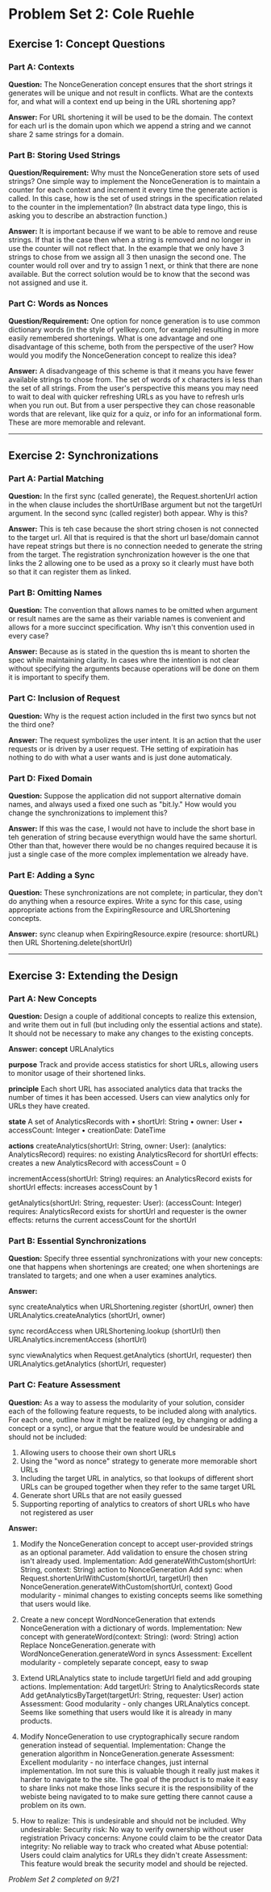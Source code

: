 # Problem Set 2: Cole Ruehle

## Exercise 1: Concept Questions

### Part A: Contexts

**Question:**
The NonceGeneration concept ensures that the short strings it generates will be unique and not result in conflicts. What are the contexts for, and what will a context end up being in the URL shortening app?

**Answer:**
For URL shortening it will be used to be the domain. The context for each url is the domain upon which we append a string and we cannot share 2 same strings for a domain. 

### Part B: Storing Used Strings

**Question/Requirement:**
Why must the NonceGeneration store sets of used strings? One simple way to implement the NonceGeneration is to maintain a counter for each context and increment it every time the generate action is called. In this case, how is the set of used strings in the specification related to the counter in the implementation? (In abstract data type lingo, this is asking you to describe an abstraction function.)

**Answer:**
It is important because if we want to be able to remove and reuse strings. If that is the case then when a string is removed and no longer in use the counter will not reflect that. In the example that we only have 3 strings to chose from we assign all 3 then unasign the second one. The counter would roll over and try to assign 1 next, or think that there are none available. But the correct solution would be to know that the second was not assigned and use it. 

### Part C: Words as Nonces

**Question/Requirement:**
One option for nonce generation is to use common dictionary words (in the style of yellkey.com, for example) resulting in more easily remembered shortenings. What is one advantage and one disadvantage of this scheme, both from the perspective of the user? How would you modify the NonceGeneration concept to realize this idea?

**Answer:**
 A disadvangeage of this scheme is that it means you have fewer available strings to chose from. The set of words of x characters is less than the set of all strings. From the user's perspective this means you may need to wait to deal with quicker refreshing URLs as you have to refresh urls when you run out. But from a user perspective they can chose reasonable words that are relevant, like quiz for a quiz, or info for an informational form. These are more memorable and relevant.

---

## Exercise 2: Synchronizations

### Part A: Partial Matching

**Question:**
In the first sync (called generate), the Request.shortenUrl action in the when clause includes the shortUrlBase argument but not the targetUrl argument. In the second sync (called register) both appear. Why is this?

**Answer:**
This is teh case because the short string chosen is not connected to the target url. All that is required is that the short url base/domain cannot have repeat strings but there is no connection needed to generate the string from the target. The registration synchronization however is the one that links the 2 allowing one to be used as a proxy so it clearly must have both so that it can register them as linked. 

### Part B: Omitting Names

**Question:**
The convention that allows names to be omitted when argument or result names are the same as their variable names is convenient and allows for a more succinct specification. Why isn't this convention used in every case?

**Answer:**
Because as is stated in the question ths is meant to shorten the spec while maintaining clarity. In cases whre the intention is not clear without specifying the arguments because operations will be done on them it is important to specify them. 

### Part C: Inclusion of Request

**Question:**
Why is the request action included in the first two syncs but not the third one?

**Answer:**
The request symbolizes the user intent. It is an action that the user requests or is driven by a user request. THe setting of expiratioin has nothing to do with what a user wants and is just done automaticaly. 

### Part D: Fixed Domain

**Question:**
Suppose the application did not support alternative domain names, and always used a fixed one such as "bit.ly." How would you change the synchronizations to implement this?

**Answer:**
If this was the case, I would not have to include the short base in teh generation of string because everythign would have the same shorturl. Other than that, however there would be no changes required because it is just a single case of the more complex implementation we already have. 

### Part E: Adding a Sync

**Question:**
These synchronizations are not complete; in particular, they don't do anything when a resource expires. Write a sync for this case, using appropriate actions from the ExpiringResource and URLShortening concepts.

**Answer:**
sync cleanup
when ExpiringResource.expire (resource: shortURL)
then URL Shortening.delete(shortUrl)

---


## Exercise 3: Extending the Design

### Part A: New Concepts

**Question:**
Design a couple of additional concepts to realize this extension, and write them out in full (but including only the essential actions and state). It should not be necessary to make any changes to the existing concepts.

**Answer:**
**concept** URLAnalytics

**purpose**
Track and provide access statistics for short URLs, allowing users to monitor usage of their shortened links.

**principle**
Each short URL has associated analytics data that tracks the number of times it has been accessed. Users can view analytics only for URLs they have created.

**state**
A set of AnalyticsRecords with
  • shortUrl: String
  • owner: User
  • accessCount: Integer
  • creationDate: DateTime

**actions**
createAnalytics(shortUrl: String, owner: User): (analytics: AnalyticsRecord)
  requires: no existing AnalyticsRecord for shortUrl
  effects: creates a new AnalyticsRecord with accessCount = 0

incrementAccess(shortUrl: String)
  requires: an AnalyticsRecord exists for shortUrl
  effects: increases accessCount by 1

getAnalytics(shortUrl: String, requester: User): (accessCount: Integer)
  requires: AnalyticsRecord exists for shortUrl and requester is the owner
  effects: returns the current accessCount for the shortUrl

### Part B: Essential Synchronizations

**Question:**
Specify three essential synchronizations with your new concepts: one that happens when shortenings are created; one when shortenings are translated to targets; and one when a user examines analytics.

**Answer:**

sync createAnalytics
when URLShortening.register (shortUrl, owner)
then URLAnalytics.createAnalytics (shortUrl, owner)

sync recordAccess
when URLShortening.lookup (shortUrl)
then URLAnalytics.incrementAccess (shortUrl)

sync viewAnalytics
when Request.getAnalytics (shortUrl, requester)
then URLAnalytics.getAnalytics (shortUrl, requester)

### Part C: Feature Assessment

**Question:**
As a way to assess the modularity of your solution, consider each of the following feature requests, to be included along with analytics. For each one, outline how it might be realized (eg, by changing or adding a concept or a sync), or argue that the feature would be undesirable and should not be included:

1. Allowing users to choose their own short URLs
2. Using the "word as nonce" strategy to generate more memorable short URLs
3. Including the target URL in analytics, so that lookups of different short URLs can be grouped together when they refer to the same target URL
4. Generate short URLs that are not easily guessed
5. Supporting reporting of analytics to creators of short URLs who have not registered as user

**Answer:**
1. Modify the NonceGeneration concept to accept user-provided strings as an optional parameter. Add validation to ensure the chosen string isn't already used.
Implementation:
Add generateWithCustom(shortUrl: String, context: String) action to NonceGeneration
Add sync: when Request.shortenUrlWithCustom(shortUrl, targetUrl) then NonceGeneration.generateWithCustom(shortUrl, context)
Good modularity - minimal changes to existing concepts seems like something that users would like.

2. Create a new concept WordNonceGeneration that extends NonceGeneration with a dictionary of words.
Implementation:
New concept with generateWord(context: String): (word: String) action
Replace NonceGeneration.generate with WordNonceGeneration.generateWord in syncs
Assessment: Excellent modularity - completely separate concept, easy to swap

3. Extend URLAnalytics state to include targetUrl field and add grouping actions.
Implementation:
Add targetUrl: String to AnalyticsRecords state
Add getAnalyticsByTarget(targetUrl: String, requester: User) action
Assessment: Good modularity - only changes URLAnalytics concept. Seems like something that users would like it is already in many products. 

4. Modify NonceGeneration to use cryptographically secure random generation instead of sequential.
Implementation:
Change the generation algorithm in NonceGeneration.generate
Assessment: Excellent modularity - no interface changes, just internal implementation. Im not sure this is valuable though it really just makes it harder to navigate to the site. The goal of the product is to make it easy to share links not make those links secure it is the responsibility of the webiste being navigated to to make sure getting there cannot cause a problem on its own. 

5. How to realize: This is undesirable and should not be included.
Why undesirable:
Security risk: No way to verify ownership without user registration
Privacy concerns: Anyone could claim to be the creator
Data integrity: No reliable way to track who created what
Abuse potential: Users could claim analytics for URLs they didn't create
Assessment: This feature would break the security model and should be rejected.

*Problem Set 2 completed on 9/21*
